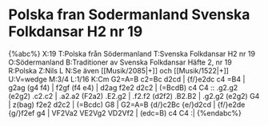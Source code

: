 # Polska fran Sodermanland Svenska Folkdansar H2 nr 19

{%abc%}
X:19
T:Polska från Södermanland
T:Svenska Folkdansar H2 nr 19
O:Södermanland
B:Traditioner av Svenska Folkdansar Häfte 2, nr 19
R:Polska
Z:Nils L
N:Se även [[Musik/2085|+]] och [[Musik/1522|+]]
U:V=wedge
M:3/4
L:1/16
K:Cm
G2=A=B c2=Bc d2cd | {f/}e2dc c4 =B4 | g2ag (g4 f4) | f2gf (f4 e4) |
d2ag f2e2 d2c2 | (=BcdB) c4 C4 :: .g2.g2 (e2g2) .c2.c2 | .a2.a2 (F2a2) .E2.g2 |
.f2.f2 (d2f2) .B2.B2 | .g2.g2 (e2g2) G4 | z(bag) f2e2 d2c2 | (=Bcdc) G8 | 
G2=A=B {d/}c2Bc {e/}d2cd | {f/}e2de {g/}f2ef g4 | VF2Va2 VE2Vg2 VD2Vf2 | (edc=B) c4 C4 :|
{%endabc%}

